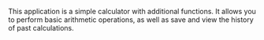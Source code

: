 This application is a simple calculator with additional functions. It allows you to perform basic arithmetic operations, as well as save and view the history of past calculations.
